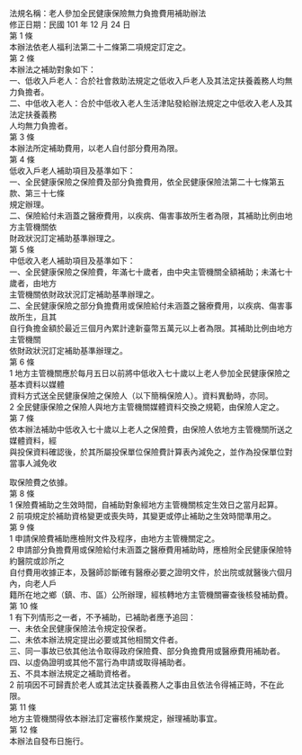 法規名稱：老人參加全民健康保險無力負擔費用補助辦法  
修正日期：民國 101 年 12 月 24 日  
第 1 條  
本辦法依老人福利法第二十二條第二項規定訂定之。  
第 2 條  
本辦法之補助對象如下：  
一、低收入戶老人：合於社會救助法規定之低收入戶老人及其法定扶養義務人均無力負擔者。  
二、中低收入老人：合於中低收入老人生活津貼發給辦法規定之中低收入老人及其法定扶養義務  
人均無力負擔者。  
第 3 條  
本辦法所定補助費用，以老人自付部分費用為限。  
第 4 條  
低收入戶老人補助項目及基準如下：  
一、全民健康保險之保險費及部分負擔費用，依全民健康保險法第二十七條第五款、第三十七條  
規定辦理。  
二、保險給付未涵蓋之醫療費用，以疾病、傷害事故所生者為限，其補助比例由地方主管機關依  
財政狀況訂定補助基準辦理之。  
第 5 條  
中低收入老人補助項目及基準如下：  
一、全民健康保險之保險費，年滿七十歲者，由中央主管機關全額補助；未滿七十歲者，由地方  
主管機關依財政狀況訂定補助基準辦理之。  
二、全民健康保險之部分負擔費用或保險給付未涵蓋之醫療費用，以疾病、傷害事故所生，且其  
自行負擔金額於最近三個月內累計達新臺幣五萬元以上者為限。其補助比例由地方主管機關  
依財政狀況訂定補助基準辦理之。  
第 6 條  
1 地方主管機關應於每月五日以前將中低收入七十歲以上老人參加全民健康保險之基本資料以媒體  
資料方式送全民健康保險之保險人（以下簡稱保險人）。資料異動時，亦同。  
2 全民健康保險之保險人與地方主管機關媒體資料交換之規範，由保險人定之。  
第 7 條  
依本辦法補助中低收入七十歲以上老人之保險費，由保險人依地方主管機關所送之媒體資料，經  
與投保資料確認後，於其所屬投保單位保險費計算表內減免之，並作為投保單位對當事人減免收  


取保險費之依據。  
第 8 條  
1 保險費補助之生效時間，自補助對象經地方主管機關核定生效日之當月起算。  
2 前項規定於補助資格變更或喪失時，其變更或停止補助之生效時間準用之。  
第 9 條  
1 申請保險費補助應檢附文件及程序，由地方主管機關定之。  
2 申請部分負擔費用或保險給付未涵蓋之醫療費用補助時，應檢附全民健康保險特約醫院或診所之  
自付費用收據正本，及醫師診斷確有醫療必要之證明文件，於出院或就醫後六個月內，向老人戶  
籍所在地之鄉（鎮、市、區）公所辦理，經核轉地方主管機關審查後核發補助費。  
第 10 條  
1 有下列情形之一者，不予補助，已補助者應予追回：  
一、未依全民健康保險法令規定投保者。  
二、未依本辦法規定提出必要或其他相關文件者。  
三、同一事故已依其他法令取得政府保險費、部分負擔費用或醫療費用補助者。  
四、以虛偽證明或其他不當行為申請或取得補助者。  
五、不具本辦法規定之補助資格者。  
2 前項因不可歸責於老人或其法定扶養義務人之事由且依法令得補正時，不在此限。  
第 11 條  
地方主管機關得依本辦法訂定審核作業規定，辦理補助事宜。  
第 12 條  
本辦法自發布日施行。  


